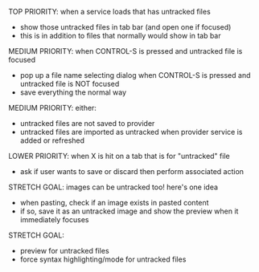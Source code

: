 


TOP PRIORITY:
when a service loads that has untracked files
  - show those untracked files in tab bar (and open one if focused)
  - this is in addition to files that normally would show in tab bar



MEDIUM PRIORITY:
when CONTROL-S is pressed and untracked file is focused
  - pop up a file name selecting dialog
when CONTROL-S is pressed and untracked file is NOT focused
  - save everything the normal way



MEDIUM PRIORITY:
either:
  - untracked files are not saved to provider
  - untracked files are imported as untracked when provider service is added or refreshed



LOWER PRIORITY:
when X is hit on a tab that is for "untracked" file
  - ask if user wants to save or discard then perform associated action



STRETCH GOAL:
images can be untracked too!  here's one idea
  - when pasting, check if an image exists in pasted content
  - if so, save it as an untracked image and show the preview when it immediately focuses

STRETCH GOAL:
- preview for untracked files
- force syntax highlighting/mode for untracked files
